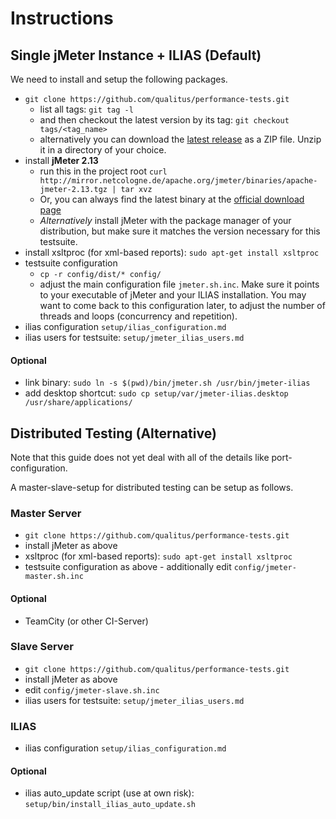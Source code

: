 # Instructions

## Single jMeter Instance + ILIAS (Default)

We need to install and setup the following packages.

* `git clone https://github.com/qualitus/performance-tests.git`
  * list all tags: `git tag -l`
  * and then checkout the latest version by its tag: `git checkout tags/<tag_name>`
  * alternatively you can download the [latest release](https://github.com/qualitus/performance-tests/releases/latest) as a ZIP file. Unzip it in a directory of your choice.
* install **jMeter 2.13**
  * run this in the project root `curl http://mirror.netcologne.de/apache.org/jmeter/binaries/apache-jmeter-2.13.tgz | tar xvz`
  * Or, you can always find the latest binary at the [official download page](http://jmeter.apache.org/download_jmeter.cgi)
  * _Alternatively_ install jMeter with the package manager of your distribution,
    but make sure it matches the version necessary for this testsuite.
* install xsltproc (for xml-based reports): `sudo apt-get install xsltproc`
* testsuite configuration
  * `cp -r config/dist/* config/`
  * adjust the main configuration file `jmeter.sh.inc`.
    Make sure it points to
    your executable of jMeter and your ILIAS installation.
    You may want to come back to this configuration later, to adjust the number
    of threads and loops (concurrency and repetition).
* ilias configuration `setup/ilias_configuration.md`
* ilias users for testsuite: `setup/jmeter_ilias_users.md`

#### Optional
* link binary: `sudo ln -s $(pwd)/bin/jmeter.sh /usr/bin/jmeter-ilias`
* add desktop shortcut: `sudo cp setup/var/jmeter-ilias.desktop /usr/share/applications/`

## Distributed Testing (Alternative)

Note that this guide does not yet deal with all of the details like port-configuration.

A master-slave-setup for distributed testing can be setup as follows.

### Master Server

* `git clone https://github.com/qualitus/performance-tests.git`
* install jMeter as above
* xsltproc (for xml-based reports): `sudo apt-get install xsltproc`
* testsuite configuration as above - additionally edit `config/jmeter-master.sh.inc`

#### Optional

* TeamCity (or other CI-Server)

### Slave Server

* `git clone https://github.com/qualitus/performance-tests.git`
* install jMeter as above
* edit `config/jmeter-slave.sh.inc`
* ilias users for testsuite: `setup/jmeter_ilias_users.md`

### ILIAS

* ilias configuration `setup/ilias_configuration.md`

#### Optional

* ilias auto_update script (use at own risk): `setup/bin/install_ilias_auto_update.sh`
